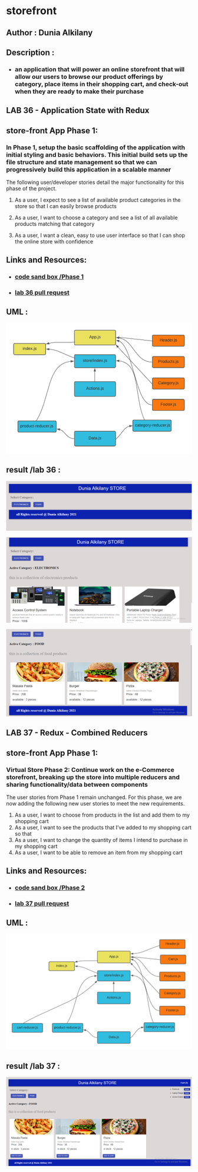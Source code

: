 # storefront

## Author : Dunia Alkilany 

## Description :

* ### an application that will power an online storefront that will allow our users to browse our product offerings by category, place items in their shopping cart, and check-out when they are ready to make their purchase

## LAB 36 -  Application State with Redux

##  store-front App Phase 1:

### In Phase 1, setup the basic scaffolding of the application with initial styling and basic behaviors. This initial build sets up the file structure and state management so that we can progressively build this application in a scalable manner

The following user/developer stories detail the major functionality for this phase of the project.

1.  As a user, I expect to see a list of available product categories in the store so that I can easily browse products

2. As a user, I want to choose a category and see a list of all available products matching that category

3. As a user, I want a clean, easy to use user interface so that I can shop the online store with confidence



## Links and Resources:



* ### [code sand box /Phase 1](https://s8rl2.csb.app/)

* ### [lab 36 pull request ](https://github.com/Duniaalkilany/storefront/pull/1)

## UML : 

![img](./assets/lab36-UML.png)

## result /lab 36 :

![img](/assets/lab36-result.png)

![img](/assets/lab36-result2.png)

![img](/assets/lab36-result3.png)


## LAB 37 - Redux - Combined Reducers

##  store-front App Phase 1:

### Virtual Store Phase 2: Continue work on the e-Commerce storefront, breaking up the store into multiple reducers and sharing functionality/data between components

The user stories from Phase 1 remain unchanged. For this phase, we are now adding the following new user stories to meet the new requirements.

1. As a user, I want to choose from products in the list and add them to my shopping cart
2. As a user, I want to see the products that I’ve added to my shopping cart so that
3. As a user, I want to change the quantity of items I intend to purchase in my shopping cart
4. As a user, I want to be able to remove an item from my shopping cart



## Links and Resources:



* ### [code sand box /Phase 2](https://s8rl2.csb.app/)

* ### [lab 37 pull request ](https://github.com/Duniaalkilany/storefront/pull/2)

## UML : 

![img](./assets/lab37-UML.png)

## result /lab 37 :

![img](/assets/lab37-result.png)

